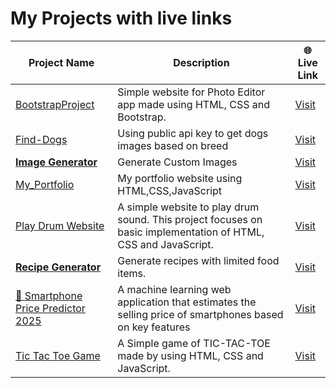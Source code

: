 # My Projects with live links

<!--LIVE_PROJECTS_START-->
| Project Name | Description | 🌐 Live Link |
|--------------|-------------|---------------|
| [BootstrapProject](https://github.com/Omkar-109/BootstrapProject) | Simple website for Photo Editor app made using HTML, CSS and Bootstrap. | [Visit](https://omkar-109.github.io/BootstrapProject/) |
| [Find-Dogs](https://github.com/Omkar-109/Find-Dogs) | Using public api key to get dogs images based on breed | [Visit](https://get-dog-photos.onrender.com) |
| [**Image Generator**](https://github.com/Omkar-109/Image_Generator) | Generate Custom Images | [Visit](https://image-generator-mvlg.onrender.com/) |
| [My_Portfolio](https://github.com/Omkar-109/My_Portfolio) | My portfolio website using HTML,CSS,JavaScript | [Visit](https://omkar-109.github.io/My_Portfolio/) |
| [Play Drum Website](https://github.com/Omkar-109/Play-Drum-Website) | A simple website to play drum sound. This project focuses on basic implementation of HTML, CSS and JavaScript. | [Visit](https://omkar-109.github.io/Play-Drum-Website/) |
| [**Recipe Generator**](https://github.com/Omkar-109/Recipe-Generator) | Generate recipes with limited food items. | [Visit](https://custom-recipe-generator.onrender.com/) |
| [📱 Smartphone Price Predictor 2025](https://github.com/Omkar-109/Smartphone-price-predictor-streamlit) | A machine learning web application that estimates the selling price of smartphones based on key features | [Visit](https://smartphone-price-predictor-2025.streamlit.app/) |
| [Tic Tac Toe Game](https://github.com/Omkar-109/Tic-Tac-Toe-game-using-html-css-javascript) | A Simple game of TIC-TAC-TOE made by using HTML, CSS and JavaScript. | [Visit](https://omkar-109.github.io/Tic-Tac-Toe-game-using-html-css-javascript/) |

<!--LIVE_PROJECTS_END-->
